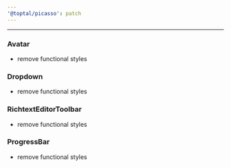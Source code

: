 ```yaml
---
'@toptal/picasso': patch
---
```


---

### Avatar

- remove functional styles

### Dropdown

- remove functional styles

### RichtextEditorToolbar

- remove functional styles

### ProgressBar

- remove functional styles
